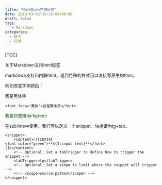 ```yaml
---
title: "MarkDown内嵌标签"
date: 2019-03-02T19:26:09+08:00
draft: false
tags: 
   - Markdown
categories:
  - 技术
  - 归档
---
```


[TOC]

 关于Markdown支持html标签

<!--more-->

markdown支持和内联html，遇到特殊的样式可以直接写原生的html。

例如改变字体颜色：

<font face="黑体">我是黑体字</font>

```
<font face="黑体">我是黑体字</font>
```



<font color="DarkGreen">我喜欢使用darkgreen </font>

在sublime中使用，我们可以定义一个snippet，快捷键为tg+tab。

```
<snippet>
	<content><![CDATA[
<font color="green">**${1:input text}**</font>
]]></content>
	<!-- Optional: Set a tabTrigger to define how to trigger the snippet -->
	<tabTrigger>tg</tabTrigger>
	<!-- Optional: Set a scope to limit where the snippet will trigger -->
	<!-- <scope>source.python</scope> -->
</snippet>
```